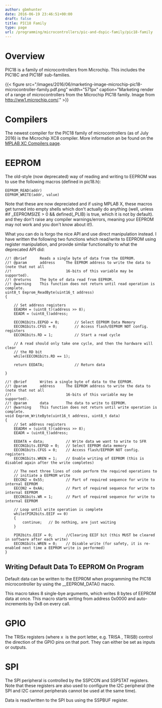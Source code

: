 ```yaml
---
author: gbmhunter
date: 2016-06-19 23:46:51+00:00
draft: false
title: PIC18 Family
type: page
url: /programming/microcontrollers/pic-and-dspic-family/pic18-family
---
```


# Overview

PIC18 is a family of microcontrollers from Microchip. This includes the PIC18C and PIC18F sub-families.

{{< figure src="/images/2016/06/marketing-image-microchip-pic18-microcontroller-family.pdf.png" width="571px" caption="Marketing render of a range of microcontrollers from the Microchip PIC18 family. Image from http://ww1.microchip.com/."  >}}

# Compilers

The newest compiler for the PIC18 family of microcontrollers (as of July 2016) is the Microchip XC8 compiler. More information an be found on the [MPLAB XC Compilers page](http://blog.mbedded.ninja/programming/compilers/mplab-xc-compilers).

# EEPROM

The old-style (now deprecated) way of reading and writing to EEPROM was to use the following macros (defined in pic18.h):
    
    EEPROM_READ(addr)
    EEPROM_WRITE(addr, value)

Note that these are now depreciated and if using MPLAB X, these macros get turned into empty shells which don't actually do anything (well, unless #if _EEPROMSIZE > 0 && defined(_PLIB) is true, which it is not by default). and they don't raise any compiler warnings/errors, meaning your EEPROM may not work and you don't know about it!).

What you can do is forgo the nice API and use direct manipulation instead. I have written the following two functions which read/write to EEPROM using register manipulation, and provide similar functionality to what the deprecated API did:
    
    //! @brief      Reads a single byte of data from the EEPROM.
    //! @param      address     The EEPROM address to write the data to (note that not all
    //!                         16-bits of this variable may be supported).
    //! @returns    The byte of data read from EEPROM.
    //! @warning    This function does not return until read operation is complete.
    uint8_t Eeprom_ReadByte(uint16_t address)
    {
    
        // Set address registers
        EEADRH = (uint8_t)(address >> 8);
        EEADR = (uint8_t)address;
    
        EECON1bits.EEPGD = 0;       // Select EEPROM Data Memory
        EECON1bits.CFGS = 0;        // Access flash/EEPROM NOT config. registers
        EECON1bits.RD = 1;          // Start a read cycle
    
        // A read should only take one cycle, and then the hardware will clear
        // the RD bit
        while(EECON1bits.RD == 1);
    
        return EEDATA;              // Return data
    
    }
    
    //! @brief      Writes a single byte of data to the EEPROM.
    //! @param      address     The EEPROM address to write the data to (note that not all
    //!                         16-bits of this variable may be supported).
    //! @param      data        The data to write to EEPROM.
    //! @warning    This function does not return until write operation is complete.
    void Eeprom_WriteByte(uint16_t address, uint8_t data)
    {    
        // Set address registers
        EEADRH = (uint8_t)(address >> 8);
        EEADR = (uint8_t)address;
    
        EEDATA = data;          // Write data we want to write to SFR
        EECON1bits.EEPGD = 0;   // Select EEPROM data memory
        EECON1bits.CFGS = 0;    // Access flash/EEPROM NOT config. registers
        EECON1bits.WREN = 1;    // Enable writing of EEPROM (this is disabled again after the write completes)
    
        // The next three lines of code perform the required operations to
        // initiate a EEPROM write
        EECON2 = 0x55;          // Part of required sequence for write to internal EEPROM
        EECON2 = 0xAA;          // Part of required sequence for write to internal EEPROM
        EECON1bits.WR = 1;      // Part of required sequence for write to internal EEPROM
    
        // Loop until write operation is complete
        while(PIR2bits.EEIF == 0)
        {
            continue;   // Do nothing, are just waiting
        }
    
        PIR2bits.EEIF = 0;      //Clearing EEIF bit (this MUST be cleared in software after each write)
        EECON1bits.WREN = 0;    // Disable write (for safety, it is re-enabled next time a EEPROM write is performed)
    }

## Writing Default Data To EEPROM On Program

Default data can be written to the EEPROM when programming the PIC18 microcontroller by using the __EEPROM_DATA() macro.

This macro takes 8 single-bye arguments, which writes 8 bytes of EEPROM data at once. This macro starts writing from address 0x0000 and auto-increments by 0x8 on every call.

# GPIO

The TRISx registers (where x  is the port letter, e.g. TRISA , TRISB) control the direction of the GPIO pins on that port. They can either be set as inputs or outputs.

# SPI

The SPI peripheral is controlled by the SSPCON and SSPSTAT registers. Note that these registers are also used to configure the I2C peripheral (the SPI and I2C cannot peripherals cannot be used at the same time).

Data is read/written to the SPI bus using the SSPBUF register.
